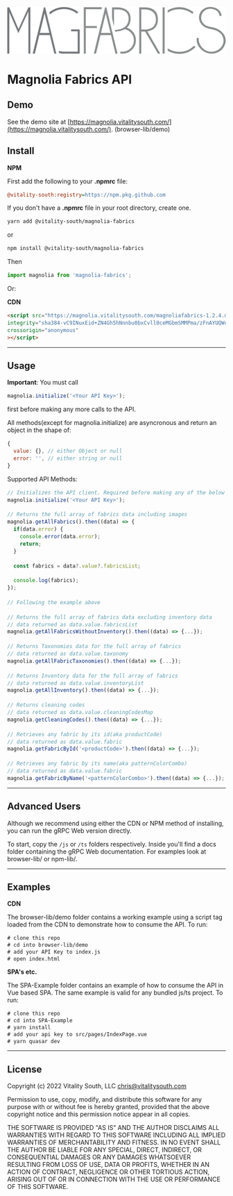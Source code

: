 ![magnolia fabrics logo](logo_dark.png)
# Magnolia Fabrics API

## Demo
See the demo site at [https://magnolia.vitalitysouth.com/](https://magnolia.vitalitysouth.com/). (browser-lib/demo)

## Install
**NPM**

First add the following to your **.npmrc** file:

```ini
@vitality-south:registry=https://npm.pkg.github.com
```
If you don't have a **.npmrc** file in your root directory, create one.


```bash
yarn add @vitality-south/magnolia-fabrics
```
or
 ```bash
npm install @vitality-south/magnolia-fabrics
```
Then
```javascript
import magnolia from 'magnolia-fabrics';
```

Or:


**CDN**
```html
<script src="https://magnolia.vitalitysouth.com/magnoliafabrics-1.2.4.min.js"
integrity="sha384-vC9INuxEid+ZN4Gh5hNnnbu0bxCvll0ceMGbmSMMPma/zFnAYUQWc1lE1YhBFoZT"
crossorigin="anonymous"
></script>
```

---

## Usage

**Important**: You must call 
```javascript
magnolia.initialize('<Your API Key>');
``` 
first before making any more calls to the API.


All methods(except for magnolia.initialize) are asyncronous and return an object in the shape of:
```javascript
{
  value: {}, // either Object or null
  error: '', // either string or null
}
```
Supported API Methods:
```javascript
// Initializes the API client. Required before making any of the below API calls.
magnolia.initialize('<Your API Key>');

// Returns the full array of fabrics data including images
magnolia.getAllFabrics().then((data) => {
  if(data.error) {
    console.error(data.error);
    return;
  }

  const fabrics = data?.value?.fabricsList;

  console.log(fabrics);
});

// Following the example above

// Returns the full array of fabrics data excluding inventory data
// data returned as data.value.fabricsList
magnolia.getAllFabricsWithoutInventory().then((data) => {...});

// Returns Taxonomies data for the full array of fabrics
// data returned as data.value.taxonomy
magnolia.getAllFabricTaxonomies().then((data) => {...});

// Returns Inventory data for the full array of fabrics
// data returned as data.value.inventoryList
magnolia.getAllInventory().then((data) => {...});

// Returns cleaning codes
// data returned as data.value.cleaningCodesMap
magnolia.getCleaningCodes().then((data) => {...});

// Retrieves any fabric by its id(aka productCode)
// data returned as data.value.fabric
magnolia.getFabricById('<productCode>').then((data) => {...});

// Retrieves any fabric by its name(aka patternColorCombo)
// data returned as data.value.fabric
magnolia.getFabricByName('<patternColorCombo>').then((data) => {...});
```

---

## Advanced Users
Although we recommend using either the CDN or NPM method of installing, you can run the gRPC Web version directly.

To start, copy the `/js` or `/ts` folders respectively. Inside you'll find a docs folder containing the gRPC Web documentation. For examples look at browser-lib/ or npm-lib/.

---

## Examples

**CDN**

The browser-lib/demo folder contains a working example using a script tag loaded from the CDN to demonstrate how to consume the API.
To run: 
```
# clone this repo
# cd into browser-lib/demo
# add your API Key to index.js
# open index.html
```

**SPA's etc.**

The SPA-Example folder contains an example of how to consume the API in Vue based SPA. The same example is valid for any bundled js/ts project.
To run: 
```
# clone this repo
# cd into SPA-Example
# yarn install
# add your api key to src/pages/IndexPage.vue
# yarn quasar dev
```

---

## License

Copyright (c) 2022 Vitality South, LLC <chris@vitalitysouth.com>

Permission to use, copy, modify, and distribute this software for any
purpose with or without fee is hereby granted, provided that the above
copyright notice and this permission notice appear in all copies.

THE SOFTWARE IS PROVIDED "AS IS" AND THE AUTHOR DISCLAIMS ALL WARRANTIES
WITH REGARD TO THIS SOFTWARE INCLUDING ALL IMPLIED WARRANTIES OF
MERCHANTABILITY AND FITNESS. IN NO EVENT SHALL THE AUTHOR BE LIABLE FOR
ANY SPECIAL, DIRECT, INDIRECT, OR CONSEQUENTIAL DAMAGES OR ANY DAMAGES
WHATSOEVER RESULTING FROM LOSS OF USE, DATA OR PROFITS, WHETHER IN AN
ACTION OF CONTRACT, NEGLIGENCE OR OTHER TORTIOUS ACTION, ARISING OUT OF
OR IN CONNECTION WITH THE USE OR PERFORMANCE OF THIS SOFTWARE.